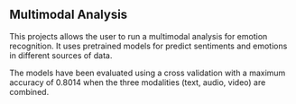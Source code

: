 ## Multimodal Analysis

This projects allows the user to run a multimodal analysis for emotion recognition. It uses pretrained models
for predict sentiments and emotions in different sources of data.

The models have been evaluated using a cross validation with a maximum accuracy of 0.8014 when the three modalities
(text, audio, video) are combined.
